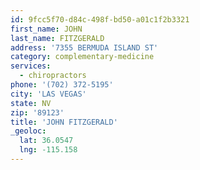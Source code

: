 ```yaml
---
id: 9fcc5f70-d84c-498f-bd50-a01c1f2b3321
first_name: JOHN
last_name: FITZGERALD
address: '7355 BERMUDA ISLAND ST'
category: complementary-medicine
services:
  - chiropractors
phone: '(702) 372-5195'
city: 'LAS VEGAS'
state: NV
zip: '89123'
title: 'JOHN FITZGERALD'
_geoloc:
  lat: 36.0547
  lng: -115.158
---
```

